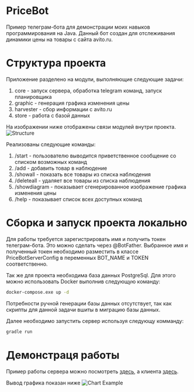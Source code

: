 # PriceBot

Пример телеграм-бота для демонстрации моих навыков программирования на Java. Данный бот создан для отслеживания динамики цены на товары с сайта avito.ru. 

# Структура проекта
Приложение разделено на модули, выполняющие следующие задачи:
1. core - запуск сервера, обработка telegram команд, запуск планировщика
1. graphic - генерация графика изменения цены
1. harvester - сбор информации с avito.ru
1. store - работа с базой данных

На изображении ниже отображены связи модулей внутри проекта.
 ![Structure](https://i.ibb.co/k4X0VLb/common-diagram.jpg)


Реализованы следующие команды:
 1. /start - пользователю выводится приветственное сообщение со списком возможных команд
 1. /add - добавить товар в наблюдение
 1. /showall - показать все товары из списка наблюдения
 1. /deleteall - удаляет все товары из списка наблюдения
 1. /showdiagram - показывает сгенерированное изображение графика изменения цены
 1. /help - показывает список всех доступных команд
 
# Сборка и запуск проекта локально
Для работы требуется зарегистрировать имя и получить токен телеграм-бота. Это можно сделать через @BotFather. Выбранное имя и полученный токен необходимо разместить в классе PriceBotServerConfig в переменных BOT_NAME и TOKEN соответственно.

Так же для проекта необходима база данных PostgreSql. Для этого можно использовать Docker выполнив следующую команду:
```bash
docker-compose.exe up -d
```
Потребности ручной генерации базы данных отсутствует, так как скрипты для данной задачи вшиты в миграцию базы данных. 

Далее необходимо запустить сервер используя следующу комманду:
```bash
gradle run
```

# Демонстраця работы 

Пример работы сервера можно посмотреть [здесь](https://terminalizer.com/view/d40ca1b14212), а клиента [здесь](https://youtu.be/uURNdyMzTCE).

Вывод графика показан ниже
![Chart Example](https://i.ibb.co/hmBw2r8/price-chart-example.jpg)

